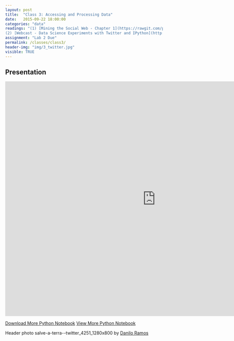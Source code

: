 ```yaml
---
layout: post
title:  "Class 3: Accessing and Processing Data"
date:   2015-09-22 18:00:00
categories: "data"
readings: "(1) [Mining the Social Web - Chapter 1](https://rawgit.com/ptwobrussell/Mining-the-Social-Web-2nd-Edition/master/ipynb/html/__Chapter%201%20-%20Mining%20Twitter%20(Full-Text%20Sampler).html)
(2) [Webcast - Data Science Experiments with Twitter and IPython](http://www.oreilly.com/pub/e/2984)  (3) [Associated iPython Notebook](http://nbviewer.ipython.org/github/ptwobrussell/Mining-the-Social-Web-2nd-Edition/blob/master/ipynb/__Understanding%20the%20Reaction%20to%20Amazon%20Prime%20Air.ipynb)  (3)  [Web Scraping with Beautiful Soup](http://web.stanford.edu/~zlotnick/TextAsData/Web_Scraping_with_Beautiful_Soup.html)"
assignment: "Lab 2 Due"
permalink: /classes/class3/
header-img: "img/3_twitter.jpg"
visible: TRUE
---
```

## Presentation
<iframe src="https://docs.google.com/presentation/d/1I06GvymWPCZUtCK4KduDrdZZ8hdWYToXGBJdhpI9vFM/embed?start=false&loop=false&delayms=30000" frameborder="0" width="960" height="749" allowfullscreen="true" mozallowfullscreen="true" webkitallowfullscreen="true"></iframe>

[Download More Python Notebook](http://rpi-analytics.github.io/MGMT6963-2015/assets/ipython/Class3_MorePython.ipynb)
[View More Python Notebook](https://github.com/RPI-Analytics/MGMT6963-2015/blob/gh-pages/assets/assets/ipython/Class3_MorePython.ipynb)

Header photo salve-a-terra--twitter_4251_1280x800 by [Danilo Ramos](https://flic.kr/p/6SAs7o)